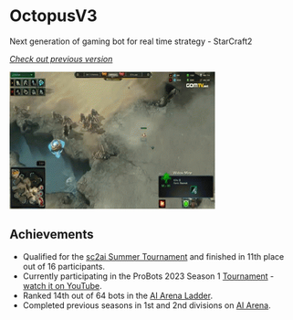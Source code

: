 # OctopusV3

Next generation of gaming bot for real time strategy - StarCraft2

[*Check out previous version*](https://github.com/takado8/StarCraft2_bot_v2/)

![img1](https://github.com/takado8/StarCraft2_bot_v2/blob/master/.idea/zAwSN1u.gif)

## Achievements

- Qualified for the [sc2ai Summer Tournament](https://sc2ai.net/wiki/2023-summer-tournament/) and finished in 11th place out of 16 participants.
- Currently participating in the ProBots 2023 Season 1 [Tournament](https://eschamp.challonge.com/ProBots2023_Season1) - [watch it on YouTube](https://youtu.be/r_tAYdSnPxM?t=5730).
- Ranked 14th out of 64 bots in the [AI Arena Ladder](https://aiarena.net/competitions/22/).
- Completed previous seasons in 1st and 2nd divisions on [AI Arena](https://aiarena.net/bots/578/).
